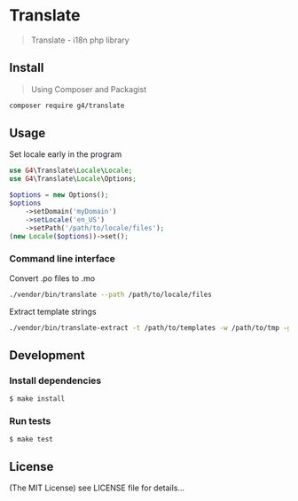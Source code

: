 Translate
==========

> Translate - i18n php library

## Install

> Using Composer and Packagist

```sh
composer require g4/translate
```

## Usage
Set locale early in the program

```php
use G4\Translate\Locale\Locale;
use G4\Translate\Locale\Options;

$options = new Options();
$options
    ->setDomain('myDomain')
    ->setLocale('en_US')
    ->setPath('/path/to/locale/files');
(new Locale($options))->set();
```

### Command line interface
Convert .po files to .mo
```sh
./vendor/bin/translate --path /path/to/locale/files
```
Extract template strings
```sh
./vendor/bin/translate-extract -t /path/to/templates -w /path/to/tmp -g /path/to/locale/files -d myDomain
```


## Development

### Install dependencies

    $ make install

### Run tests

    $ make test

## License

(The MIT License)
see LICENSE file for details...
